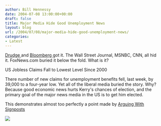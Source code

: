 ```yaml
---
author: Bill Hennessy
date: 2004-07-08 13:00:00+00:00
draft: false
title: Major Media Hide Good Unemployment News
layout: blog
url: /2004/07/08/major-media-hide-good-unemployment-news/
categories:
- Latest
---
```


[Drudge ](https://www.drudgereport.com)and [Bloomberg ](https://quote.bloomberg.com/apps/news?pid=71000001&refer=us&sid=aE_tiJ8kecXY)got it. The Wall Street Journal, MSNBC, CNN, all hid it. FoxNews.com buried it below the fold. What is it?




US Jobless Claims Fall to Lowest Level Since 2000




There number of new claims for unemployment benefits fell, last week, by 39,000 to a four-year low. Yet all of the liberal media buried the story. Why? Because good economic news hurts Kerry's chances of election, and the primary goal of the major news media in the US is to get him elected.




This demonstrates almost too perfectly a point made by [Arguing With Signposts](https://arguewithsigns.net/mt/archives/2004_07.html#001925)

![](https://blog.billhennessy.com/aggbug.aspx?PostID=706)


